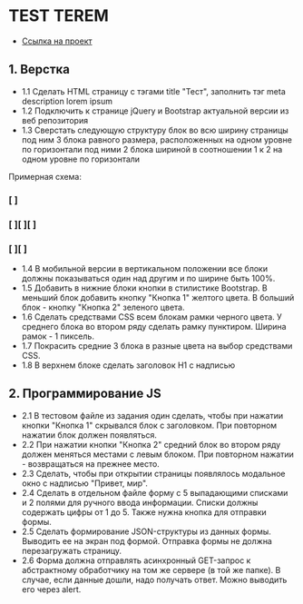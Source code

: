 # TEST TEREM

* [Cсылка на проект](https://pavel-khokhlov.github.io/terem-js/)

## 1. Верстка
* 1.1 Сделать HTML страницу с тэгами title "Тест", заполнить тэг meta description lorem ipsum
* 1.2 Подключить к странице jQuery и Bootstrap актуальной версии из веб репозитория
* 1.3 Сверстать следующую структуру блок во всю ширину страницы под ним 3 блока равного размера, расположенных на одном уровне по горизонтали под ними 2 блока шириной в соотношении 1 к 2 на одном уровне по горизонтали

Примерная схема:

### [                         ]
### [       ][       ][       ]
### [        ][               ]

* 1.4 В мобильной версии в вертикальном положении все блоки должны показываться один над другим и по ширине быть 100%.
* 1.5 Добавить в нижние блоки кнопки в стилистике Bootstrap. В меньший блок добавить кнопку "Кнопка 1" желтого цвета. В больший блок - кнопку "Кнопка 2" зеленого цвета.
* 1.6 Сделать средствами CSS всем блокам рамки черного цвета. У среднего блока во втором ряду сделать рамку пунктиром. Ширина рамок - 1 пиксель.
* 1.7 Покрасить средние 3 блока в разные цвета на выбор средствами CSS.
* 1.8 В верхнем блоке сделать заголовок H1 с надписью

## 2. Программирование JS
* 2.1 В тестовом файле из задания один сделать, чтобы при нажатии кнопки "Кнопка 1" скрывался блок с заголовком. При повторном нажатии блок должен появляться.
* 2.2 При нажатии кнопки "Кнопка 2" средний блок во втором ряду должен меняться местами с левым блоком. При повторном нажатии - возвращаться на прежнее место.
* 2.3 Сделать, чтобы при открытии страницы появлялось модальное окно с надписью "Привет, мир".
* 2.4 Сделать в отдельном файле форму с 5 выпадающими списками и 2 полями для ручного ввода информации. Списки должны содержать цифры от 1 до 5. Также нужна кнопка для отправки формы.
* 2.5 Сделать формирование JSON-структуры из данных формы. Выводить ее на экран под формой. Отправка формы не должна перезагружать страницу.
* 2.6 Форма должна отправлять асинхронный GET-запрос к абстрактному обработчику на том же сервере (в той же папке). В случае, если данные дошли, надо получать ответ. Можно выводить его через alert.